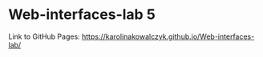 # Web-interfaces-lab 5
Link to GitHub Pages: https://karolinakowalczyk.github.io/Web-interfaces-lab/
